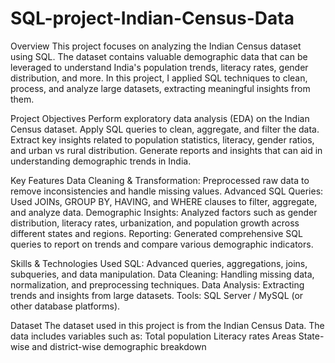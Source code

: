 # SQL-project-Indian-Census-Data
Overview
This project focuses on analyzing the Indian Census dataset using SQL. The dataset contains valuable demographic data that can be leveraged to understand India's population trends, literacy rates, gender distribution, and more. In this project, I applied SQL techniques to clean, process, and analyze large datasets, extracting meaningful insights from them.

Project Objectives
Perform exploratory data analysis (EDA) on the Indian Census dataset.
Apply SQL queries to clean, aggregate, and filter the data.
Extract key insights related to population statistics, literacy, gender ratios, and urban vs rural distribution.
Generate reports and insights that can aid in understanding demographic trends in India.

Key Features
Data Cleaning & Transformation: Preprocessed raw data to remove inconsistencies and handle missing values.
Advanced SQL Queries: Used JOINs, GROUP BY, HAVING, and WHERE clauses to filter, aggregate, and analyze data.
Demographic Insights: Analyzed factors such as gender distribution, literacy rates, urbanization, and population growth across different states and regions.
Reporting: Generated comprehensive SQL queries to report on trends and compare various demographic indicators.

Skills & Technologies Used
SQL: Advanced queries, aggregations, joins, subqueries, and data manipulation.
Data Cleaning: Handling missing data, normalization, and preprocessing techniques.
Data Analysis: Extracting trends and insights from large datasets.
Tools: SQL Server / MySQL (or other database platforms).

Dataset
The dataset used in this project is from the Indian Census Data. The data includes variables such as:
Total population
Literacy rates
Areas
State-wise and district-wise demographic breakdown
